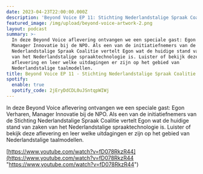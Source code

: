 ```yaml
---
date: 2023-04-23T22:00:00.000Z
description: 'Beyond Voice EP 11: Stichting Nederlandstalige Spraak Coalitie'
featured_image: /img/upload/beyond-voice-artwork-2.png
layout: podcast
summary: >-
  In deze Beyond Voice aflevering ontvangen we een speciale gast: Egon Verharen,
  Manager Innovatie bij de NPO. Als een van de initiatiefnemers van de Stichting
  Nederlandstalige Spraak Coalitie vertelt Egon wat de huidige stand van zaken
  van het Nederlandstalige spraaktechnologie is. Luister of bekijk deze
  aflevering en leer welke uitdagingen er zijn op het gebied van
  Nederlandstalige taalmodellen.
title: Beyond Voice EP 11 - Stichting Nederlandstalige Spraak Coalitie
spotify:
  enable: true
  spotify_code: 2jEryDdCDL0uJSntqpWIWj
---
```



In deze Beyond Voice aflevering ontvangen we een speciale gast: Egon Verharen, Manager Innovatie bij de NPO. Als een van de initiatiefnemers van de Stichting Nederlandstalige Spraak Coalitie vertelt Egon wat de huidige stand van zaken van het Nederlandstalige spraaktechnologie is. Luister of bekijk deze aflevering en leer welke uitdagingen er zijn op het gebied van Nederlandstalige taalmodellen. 

 [https://www.youtube.com/watch?v=fD078RkzR44](https://www.youtube.com/watch?v=fD078RkzR44 "https://www.youtube.com/watch?v=fD078RkzR44")
